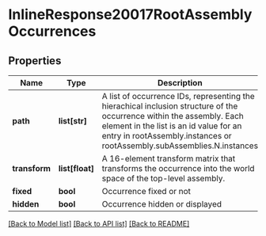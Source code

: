 # InlineResponse20017RootAssemblyOccurrences

## Properties
Name | Type | Description | Notes
------------ | ------------- | ------------- | -------------
**path** | **list[str]** | A list of occurrence IDs, representing the             hierachical inclusion structure of the occurrence within the assembly. Each element in the list is an             id value for an entry in rootAssembly.instances or rootAssembly.subAssemblies.N.instances | 
**transform** | **list[float]** | A 16-element transform matrix that             transforms the occurrence into the world space of the top-level assembly. | 
**fixed** | **bool** | Occurrence fixed or not | 
**hidden** | **bool** | Occurrence hidden or displayed | 

[[Back to Model list]](../README.md#documentation-for-models) [[Back to API list]](../README.md#documentation-for-api-endpoints) [[Back to README]](../README.md)


